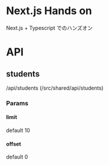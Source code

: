 # Next.js Hands on
Next.js + Typescript でのハンズオン

# API

## students

/api/students (/src/shared/api/students)

### Params

#### limit

default 10

#### offset

default 0
